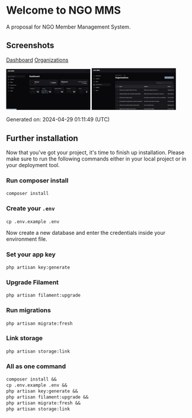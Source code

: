 # Welcome to NGO MMS

A proposal for NGO Member Management System.

## Screenshots

[Dashboard](screenshots/dashboard.jpg)
[Organizations](screenshots/organization.jpg)

<p>
    <img src="screenshots/dashboard.jpg" width="45%"/>
    <img src="screenshots/organization.jpg" width="45%"/>
</p>

Generated on: 2024-04-29 01:11:49 (UTC)

## Further installation

Now that you've got your project, it's time to finish up installation. Please make sure to run the following commands
either in your local project or in your deployment tool.

### Run composer install

```
composer install
```

### Create your `.env`

```
cp .env.example .env
```

Now create a new database and enter the credentials inside your environment file.

### Set your app key

```
php artisan key:generate
```

### Upgrade Filament

```
php artisan filament:upgrade
```

### Run migrations

```
php artisan migrate:fresh
```

### Link storage

```
php artisan storage:link
```

### All as one command

```
composer install && 
cp .env.example .env &&
php artisan key:generate && 
php artisan filament:upgrade &&
php artisan migrate:fresh &&
php artisan storage:link
```
